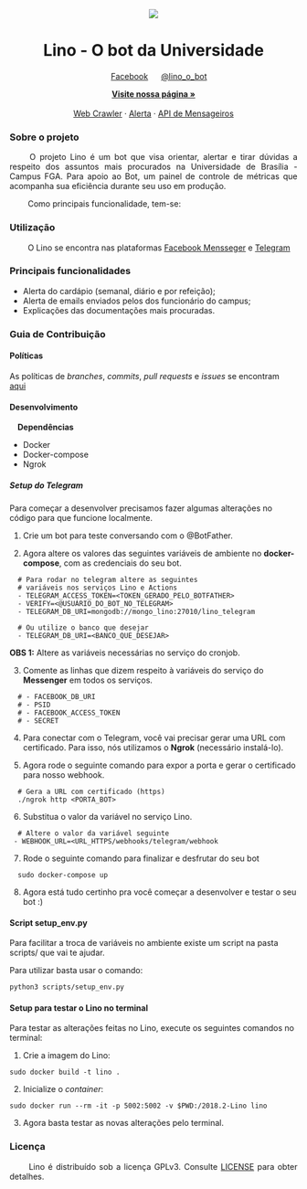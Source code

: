 
<p align="center">
  <img src="https://user-images.githubusercontent.com/18364727/46375175-19b5a300-c669-11e8-898e-00b4f5a1fed4.png">
</p>

<h1 align="center"> Lino - O bot da Universidade</h1>
<p align="center">
  <img width="15" src="https://user-images.githubusercontent.com/18364727/46375818-d2c8ad00-c66a-11e8-95a3-a4f80e984a35.png">
  <a href="https://www.facebook.com/Lino-303317230254781/?modal=admin_todo_tour" margin=50>Facebook</a>
  <img width="15" src="https://user-images.githubusercontent.com/18364727/46376121-9a759e80-c66b-11e8-8aa0-6c4cf887089e.png">
  <a href="https://web.telegram.org/#/im?p=@lino_o_bot">@lino_o_bot</a>
</p>
  <p align="center">
    <a href="https://botlino.github.io/docs/"><strong>Visite nossa página &raquo;</strong></a>
    <br>
    <br>
    <a href="https://github.com/BotLino/Lino-WebCrawler">Web Crawler</a>
    &middot;
    <a href="https://github.com/BotLino/Lino-Alerta">Alerta</a>
    &middot;
    <a href="https://github.com/BotLino/Lino-API-Mensageiros">API de Mensageiros</a>
  </p>
</p>

### Sobre o projeto

<p align="justify"> &emsp;&emsp;
  O projeto Lino é um bot que visa orientar, alertar e tirar dúvidas a respeito dos assuntos mais procurados na Universidade de Brasília - Campus FGA. Para apoio ao Bot, um painel de controle de métricas que acompanha sua eficiência durante seu uso em produção.</p>

<p align="justify"> &emsp;&emsp;
  Como principais funcionalidade, tem-se:
</p>


### Utilização

&emsp;&emsp; O Lino se encontra nas plataformas <a href="https://www.facebook.com/Lino-303317230254781/?modal=admin_todo_tour" margin=50>Facebook Mensseger</a> e <a href="https://web.telegram.org/#/im?p=@lino_o_bot">Telegram</a>

### Principais funcionalidades

* Alerta do cardápio (semanal, diário e por refeição);
* Alerta de emails enviados pelos dos funcionário do campus;
* Explicações das documentações mais procuradas.

### Guia de Contribuição

#### Políticas

As políticas de _branches_, _commits_, _pull requests_ e _issues_ se encontram [aqui](https://github.com/fga-eps-mds/2018.2-Lino/tree/master/docs/policies)

#### Desenvolvimento

&emsp;**Dependências**
* Docker
* Docker-compose
* Ngrok

##### Setup do Telegram

Para começar a desenvolver precisamos fazer algumas alterações no código para que funcione localmente.

1. Crie um bot para teste conversando com o @BotFather.

2. Agora altere os valores das seguintes variáveis de ambiente no **docker-compose**, com as credenciais do seu bot.
```
  # Para rodar no telegram altere as seguintes
  # variáveis nos serviços Lino e Actions
  - TELEGRAM_ACCESS_TOKEN=<TOKEN_GERADO_PELO_BOTFATHER>
  - VERIFY=<@USUÁRIO_DO_BOT_NO_TELEGRAM>
  - TELEGRAM_DB_URI=mongodb://mongo_lino:27010/lino_telegram

  # Ou utilize o banco que desejar
  - TELEGRAM_DB_URI=<BANCO_QUE_DESEJAR>
```
**OBS 1:** Altere as variáveis necessárias no serviço do cronjob.

3. Comente as linhas que dizem respeito à variáveis do serviço do **Messenger** em todos os serviços.
```
  # - FACEBOOK_DB_URI
  # - PSID
  # - FACEBOOK_ACCESS_TOKEN
  # - SECRET
```

4. Para conectar com o Telegram, você vai precisar gerar uma URL com certificado. Para isso, nós utilizamos o **Ngrok** (necessário instalá-lo).

5. Agora rode o seguinte comando para expor a porta e gerar o certificado para nosso webhook.

```
  # Gera a URL com certificado (https)
  ./ngrok http <PORTA_BOT>
```

6. Substitua o valor da variável no serviço Lino.
```
  # Altere o valor da variável seguinte
 - WEBHOOK_URL=<URL_HTTPS/webhooks/telegram/webhook
```

7. Rode o seguinte comando para finalizar e desfrutar do seu bot
```
  sudo docker-compose up
```

8. Agora está tudo certinho pra você começar a desenvolver e testar o seu bot :)


#### Script setup_env.py
Para facilitar a troca de variáveis no ambiente existe um script na pasta scripts/ que vai te ajudar.

Para utilizar basta usar o comando:

```bash
python3 scripts/setup_env.py
```

#### Setup para testar o Lino no terminal

Para testar as alterações feitas no Lino, execute os seguintes comandos no terminal:

1. Crie a imagem do Lino:
```
sudo docker build -t lino .
```

2. Inicialize o _container_:
```
sudo docker run --rm -it -p 5002:5002 -v $PWD:/2018.2-Lino lino
```

3. Agora basta testar as novas alterações pelo terminal.

### Licença

<p align="justify">&emsp;&emsp; Lino é distribuído sob a licença GPLv3. Consulte <a href="https://github.com/fga-eps-mds/2018.2-Lino/blob/master/LICENSE.md">LICENSE</a> para obter detalhes.</p>
